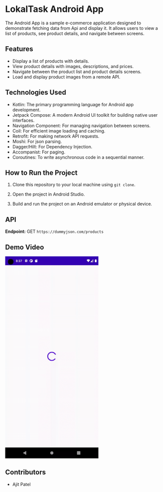 # LokalTask Android App

The  Android App is a sample e-commerce application designed to demonstrate fetching data from Api and display it. It allows users to view a list of products, see product details, and navigate between screens.

## Features

- Display a list of products with details.
- View product details with images, descriptions, and prices.
- Navigate between the product list and product details screens.
- Load and display product images from a remote API.

## Technologies Used

- Kotlin: The primary programming language for Android app development.
- Jetpack Compose: A modern Android UI toolkit for building native user interfaces.
- Navigation Component: For managing navigation between screens.
- Coil: For efficient image loading and caching.
- Retrofit: For making network API requests.
- Moshi: For json parsing.
- Dagger/Hilt: For Dependency Injection.
- Accompanist: For paging.
- Coroutines: To write asynchronous code in a sequential manner.


## How to Run the Project

1. Clone this repository to your local machine using `git clone`.

2. Open the project in Android Studio.

3. Build and run the project on an Android emulator or physical device.

## API

**Endpoint:** GET `https://dummyjson.com/products`

## Demo Video

  <img src="demo/lokaldemovideo.gif" width="300">


## Contributors

- Ajit Patel

